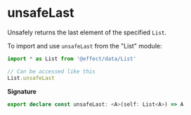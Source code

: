 # unsafeLast

Unsafely returns the last element of the specified `List`.

To import and use `unsafeLast` from the "List" module:

```ts
import * as List from '@effect/data/List'

// Can be accessed like this
List.unsafeLast
```

**Signature**

```ts
export declare const unsafeLast: <A>(self: List<A>) => A
```
